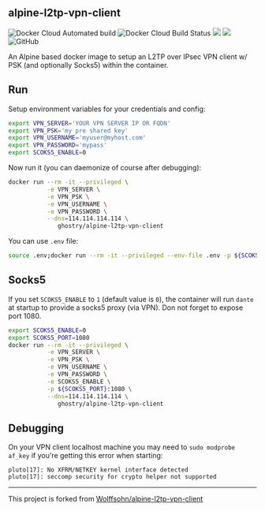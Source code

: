 alpine-l2tp-vpn-client
---
![Docker Cloud Automated build](https://img.shields.io/docker/cloud/automated/ghostry/alpine-l2tp-vpn-client)
![Docker Cloud Build Status](https://img.shields.io/docker/cloud/build/ghostry/alpine-l2tp-vpn-client)
[![](https://images.microbadger.com/badges/image/ghostry/alpine-l2tp-vpn-client.svg)](https://microbadger.com/images/ghostry/alpine-l2tp-vpn-client "Get your own image badge on microbadger.com")
[![](https://images.microbadger.com/badges/version/ghostry/alpine-l2tp-vpn-client.svg)](https://microbadger.com/images/ghostry/alpine-l2tp-vpn-client "Get your own version badge on microbadger.com")
![GitHub](https://img.shields.io/github/license/ghostry/alpine-l2tp-vpn-client)


An Alpine based docker image to setup an L2TP over IPsec VPN client w/ PSK (and optionally Socks5) within the container.


## Run
Setup environment variables for your credentials and config:

```bash
export VPN_SERVER='YOUR VPN SERVER IP OR FQDN'
export VPN_PSK='my pre shared key'
export VPN_USERNAME='myuser@myhost.com'
export VPN_PASSWORD='mypass'
export SCOKS5_ENABLE=0
```
Now run it (you can daemonize of course after debugging):
```bash
docker run --rm -it --privileged \
           -e VPN_SERVER \
           -e VPN_PSK \
           -e VPN_USERNAME \
           -e VPN_PASSWORD \
           --dns=114.114.114.114 \
              ghostry/alpine-l2tp-vpn-client
```
You can use `.env` file:
```bash
source .env;docker run --rm -it --privileged --env-file .env -p ${SCOKS5_PORT}:1080 ghostry/alpine-l2tp-vpn-client
```

## Socks5
If you set `SCOKS5_ENABLE` to `1` (default value is `0`), the container will run `dante` at startup to provide a socks5 proxy (via VPN). Don not forget to expose port 1080.
```bash
export SCOKS5_ENABLE=0
export SCOKS5_PORT=1080
docker run --rm -it --privileged \
           -e VPN_SERVER \
           -e VPN_PSK \
           -e VPN_USERNAME \
           -e VPN_PASSWORD \
           -e SCOKS5_ENABLE \
           -p ${SCOKS5_PORT}:1080 \
           --dns=114.114.114.114 \
              ghostry/alpine-l2tp-vpn-client
```

## Debugging
On your VPN client localhost machine you may need to `sudo modprobe af_key`
if you're getting this error when starting:
```
pluto[17]: No XFRM/NETKEY kernel interface detected
pluto[17]: seccomp security for crypto helper not supported
```


---

This project is forked from [Wolffsohn/alpine-l2tp-vpn-client](https://github.com/Wolffsohn/alpine-l2tp-vpn-client)
